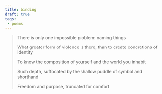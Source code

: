 ```yaml
---
title: binding
draft: true
tags:
 - poems
---
```


> There is only one impossible problem: naming things
>
> What greater form of violence is there, than to create concretions of identity
>
> To know the composition of yourself and the world you inhabit
>
> Such depth, suffocated by the shallow puddle of symbol and shorthand
>
> Freedom and purpose, truncated for comfort
